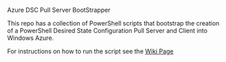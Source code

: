 Azure DSC Pull Server BootStrapper


This repo has a collection of PowerShell scripts that bootstrap the creation of a PowerShell Desired State Configuration Pull Server and Client into Windows Azure. 

For instructions on how to run the script see the [Wiki Page](https://github.com/opsgility/azuredsc/wiki/Bootstrapping-DSC-into-Windows-Azure)
